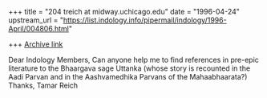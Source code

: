 +++
title = "204 treich at midway.uchicago.edu"
date = "1996-04-24"
upstream_url = "https://list.indology.info/pipermail/indology/1996-April/004806.html"

+++
[Archive link](https://list.indology.info/pipermail/indology/1996-April/004806.html)

Dear Indology Members,
Can anyone help me to find references in pre-epic literature to the 
Bhaargava sage Uttanka (whose story is recounted in the Aadi Parvan and in
the Aashvamedhika Parvans of the Mahaabhaarata?)
Thanks, 
Tamar Reich





